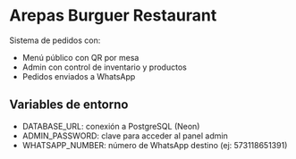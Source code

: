 # Arepas Burguer Restaurant

Sistema de pedidos con:
- Menú público con QR por mesa
- Admin con control de inventario y productos
- Pedidos enviados a WhatsApp

## Variables de entorno

- DATABASE_URL: conexión a PostgreSQL (Neon)
- ADMIN_PASSWORD: clave para acceder al panel admin
- WHATSAPP_NUMBER: número de WhatsApp destino (ej: 573118651391)
